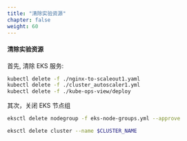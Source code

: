 ```yaml
---
title: "清除实验资源"
chapter: false
weight: 60
---
```

#### 清除实验资源
首先, 清除 EKS 服务:
```bash
kubectl delete -f ./nginx-to-scaleout1.yaml
kubectl delete -f ./cluster_autoscaler1.yml
kubectl delete -f ./kube-ops-view/deploy
```
其次，关闭 EKS 节点组
```bash
eksctl delete nodegroup -f eks-node-groups.yml --approve

eksctl delete cluster --name $CLUSTER_NAME
```
